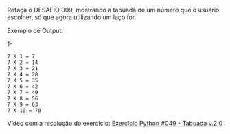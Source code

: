 Refaça o DESAFIO 009, mostrando a tabuada de um número que o usuário escolher, só que agora utilizando um laço for.

Exemplo de Output:

1-
~~~
7 X 1 = 7
7 X 2 = 14
7 X 3 = 21
7 X 4 = 28
7 X 5 = 35
7 X 6 = 42
7 X 7 = 49
7 X 8 = 56
7 X 9 = 63
7 X 10 = 70
~~~

<p>Vídeo com a resolução do exercício: <a href="https://www.youtube.com/watch?v=QtElJDa9ICM&list=PLvE-ZAFRgX8hnECDn1v9HNTI71veL3oW0&index=65" target="_blank">Exercício Python #049 - Tabuada v.2.0</a></p>